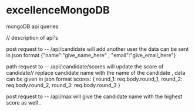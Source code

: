 # excellenceMongoDB
mongoDB api queries

// description of api's

post request to --  /api/candidate will add another user the data can be sent in json format {"name":"give_name_here" , "email":"give_email_here"}

path request to -- /api/:candidate/scores will update the score of candidate// replace candidate name with the name of the candidate , data can be given in json format 
scores: {
      round_1: req.body.round_1,
      round_2: req.body.round_2,
      round_3: req.body.round_3
    }
    
 post request to --  /api/max  will give the candidate name with the highest score as well .
